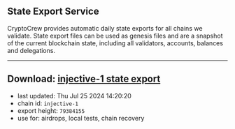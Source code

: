 ## State Export Service
CryptoCrew provides automatic daily state exports for all chains we validate. State export files can be used as genesis files and are a snapshot of the current blockchain state, including all validators, accounts, balances and delegations.

---
**Download: [injective-1 state export](https://dl-eu2.ccvalidators.com/SERVICE/injective/injective-1_export_79384155.json)**
---

- last updated: Thu Jul 25 2024 14:20:20
- chain id: `injective-1`
- export height: `79384155`
- use for: airdrops, local tests, chain recovery

